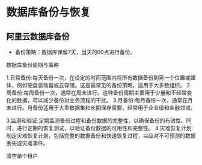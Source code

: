 # 数据库备份与恢复

## 阿里云数据库备份

- 备份策略：数据库保留7天，当天的00点进行备份。

数据库备份周期与策略

1.日常备份:每天备份一次，在设定的时间范围内将所有数据备份到另一个位置或媒体，例如硬盘驱动器或云存储。这是最常见的备份策略，适用于大多数组织。
2.周备份:每周备份一次，通常在周末进行。这种备份周期主要用于少量和不经常变化的数据，可以减少备份对业务流程的干扰。
3.月备份:每月备份一次，通常在月末进行。月备份适用于大型数据集和长期保存需要，经常用于企业级和金融领域。


3.监测和验证:定期监测备份过程和备份数据的完整性，以确保备份的有效性。同时，进行定期的恢复测试，以验证备份数据的可用性和完整性。
4.灾难恢复计划:制定灾难恢复计划，包括完整的数据备份和快速恢复过程，以应对不可预测的数据丢失或灾难事件。

清空单个租户